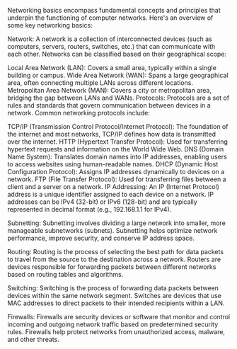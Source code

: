 Networking basics encompass fundamental concepts and principles that underpin the functioning of computer networks. Here's an overview of some key networking basics:

Network: A network is a collection of interconnected devices (such as computers, servers, routers, switches, etc.) that can communicate with each other. Networks can be classified based on their geographical scope:

Local Area Network (LAN): Covers a small area, typically within a single building or campus.
Wide Area Network (WAN): Spans a large geographical area, often connecting multiple LANs across different locations.
Metropolitan Area Network (MAN): Covers a city or metropolitan area, bridging the gap between LANs and WANs.
Protocols: Protocols are a set of rules and standards that govern communication between devices in a network. Common networking protocols include:

TCP/IP (Transmission Control Protocol/Internet Protocol): The foundation of the internet and most networks, TCP/IP defines how data is transmitted over the internet.
HTTP (Hypertext Transfer Protocol): Used for transferring hypertext requests and information on the World Wide Web.
DNS (Domain Name System): Translates domain names into IP addresses, enabling users to access websites using human-readable names.
DHCP (Dynamic Host Configuration Protocol): Assigns IP addresses dynamically to devices on a network.
FTP (File Transfer Protocol): Used for transferring files between a client and a server on a network.
IP Addressing: An IP (Internet Protocol) address is a unique identifier assigned to each device on a network. IP addresses can be IPv4 (32-bit) or IPv6 (128-bit) and are typically represented in decimal format (e.g., 192.168.1.1 for IPv4).

Subnetting: Subnetting involves dividing a large network into smaller, more manageable subnetworks (subnets). Subnetting helps optimize network performance, improve security, and conserve IP address space.

Routing: Routing is the process of selecting the best path for data packets to travel from the source to the destination across a network. Routers are devices responsible for forwarding packets between different networks based on routing tables and algorithms.

Switching: Switching is the process of forwarding data packets between devices within the same network segment. Switches are devices that use MAC addresses to direct packets to their intended recipients within a LAN.

Firewalls: Firewalls are security devices or software that monitor and control incoming and outgoing network traffic based on predetermined security rules. Firewalls help protect networks from unauthorized access, malware, and other threats.